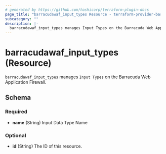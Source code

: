 ```yaml
---
# generated by https://github.com/hashicorp/terraform-plugin-docs
page_title: "barracudawaf_input_types Resource - terraform-provider-barracudawaf"
subcategory: ""
description: |-
  barracudawaf_input_types manages Input Types on the Barracuda Web Application Firewall.
---
```


# barracudawaf_input_types (Resource)

`barracudawaf_input_types` manages `Input Types` on the Barracuda Web Application Firewall.



<!-- schema generated by tfplugindocs -->
## Schema

### Required

- **name** (String) Input Data Type Name

### Optional

- **id** (String) The ID of this resource.


